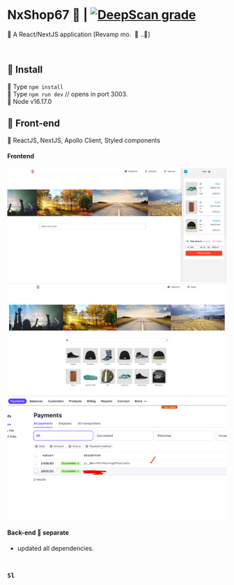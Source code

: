 # NxShop67 :convenience_store: | [![DeepScan grade](https://deepscan.io/api/teams/16862/projects/22444/branches/662143/badge/grade.svg)](https://deepscan.io/dashboard#view=project&tid=16862&pid=22444&bid=662143)

:lollipop: A React/NextJS application [Revamp mo.&nbsp; :pizza: ..:snail:]

<br />

## :paperclip: Install

:lollipop: Type `npm install`  
:lollipop: Type `npm run dev` // opens in port 3003.  
:lollipop: Node v16.17.0

## :paperclip: Front-end


:lollipop: ReactJS, NextJS, Apollo Client, Styled components



#### <kdb>Frontend</kdb>

<img src="frontend/public/static/stripe-cart.png" alt="shop frontend">

<br />

<img src="frontend/public/static/search2.png" alt="shop frontend">

<br />

<img src="frontend/public/static/stripe-payment.png" alt="shop frontend">


#### Back-end :paperclip: separate
- updated all dependencies.


<br />

<kbd>**Sl**</kbd>
